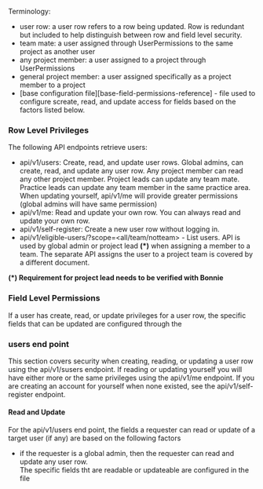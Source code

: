 Terminology:

- user row: a user row refers to a row being updated.  Row is redundant but included to
    help distinguish between row and field level security.
- team mate: a user assigned through UserPermissions to the same project as another user
- any project member: a user assigned to a project through UserPermissions
- general project member: a user assigned specifically as a project member to a project
- \[base configuration file\]\[base-field-permissions-reference\] - file used to configure
    screate, read, and update access for fields based on the factors listed below.

### Row Level Privileges

The following API endpoints retrieve users:

- api/v1/users: Create, read, and update user rows.  Global admins, can create, read, and update any user row.  Any project member can read any other project member.  Project leads can update any team mate.  Practice leads can update any
    team member in the same practice area.  When updating yourself, api/v1/me will provide greater
    permissions (global admins will have same permission)
- api/v1/me: Read and update your own row.  You can always read and update your own row.
- api/v1/self-register: Create a new user row without logging in.
- api/v1/eligible-users/<project id>?scope=\<all/team/notteam> - List users.  API is used by global admin or project lead **(\*)** when assigning a member to a team.  The separate API assigns the user to a project team is covered by a different document.

**(\*) Requirement for project lead needs to be verified with Bonnie**

### Field Level Permissions

If a user has create, read, or update privileges for a user row, the specific fields
that can be updated are configured through the

### users end point

This section covers security when creating, reading, or updating a user row using the api/v1/susers endpoint.  If reading or updating yourself you will have either more or the same privileges using the api/v1/me endpoint.  If you are creating an account for yourself when none existed, see the api/v1/self-register endpoint.

#### Read and Update

For the api/v1/users end point, the fields a requester can read or update of a target user
(if any) are based on the following factors

- if the requester is a global admin, then the requester can read and update any user row.\
    The specific fields tht are readable or updateable are configured in the file
  
    [base-field-permissions-reference]: ../../app/core/base_user_cru_constants.py

